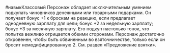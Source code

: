#навыкКлассовый
Персонаж обладает исключительным умением подкупать чиновников денежными или товарными подарками. Он получает бонус +1 к броскам на реакцию, если предлагает однодневную зарплату для цели; бонус +2 за недельную зарплату; бонус +3 за месячную зарплату. Его подкуп настолько тонок, что попытка вежливо отрицается обеими сторонами. Персонаж достаточно откровенен, чтобы быть обвиненным во взяточничестве, только если он бросит немодифицированную 2. См. раздел «Предложение взятки».
